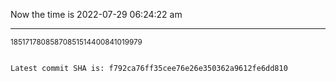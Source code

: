 Now the time is 2022-07-29 06:24:22 am

---

<small>18517178085870851514400841019979</small>

```txt

Latest commit SHA is: f792ca76ff35cee76e26e350362a9612fe6dd810
```
